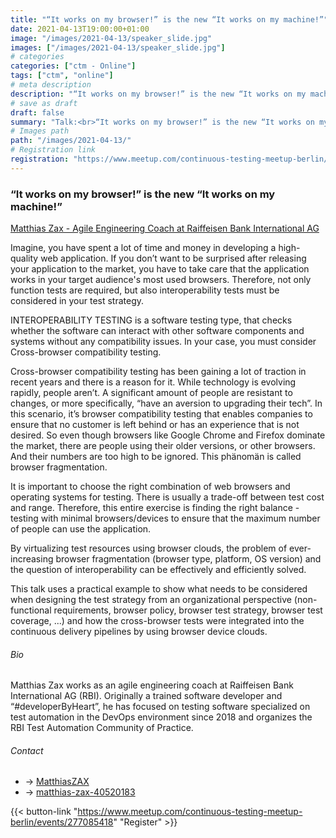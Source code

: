 ```yaml
---
title: "“It works on my browser!” is the new “It works on my machine!”"
date: 2021-04-13T19:00:00+01:00
image: "/images/2021-04-13/speaker_slide.jpg"
images: ["/images/2021-04-13/speaker_slide.jpg"]
# categories
categories: ["ctm - Online"]
tags: ["ctm", "online"]
# meta description
description: "“It works on my browser!” is the new “It works on my machine!”"
# save as draft
draft: false
summary: "Talk:<br>“It works on my browser!” is the new “It works on my machine!” (Matthias Zax)"
# Images path
path: "/images/2021-04-13/"
# Registration link
registration: "https://www.meetup.com/continuous-testing-meetup-berlin/events/277085418"
---
```


### “It works on my browser!” is the new “It works on my machine!”
[Matthias Zax - Agile Engineering Coach at Raiffeisen Bank International AG](https://www.linkedin.com/in/matthias-zax-40520183/)

Imagine, you have spent a lot of time and money in developing a high-quality 
web application. If you don’t want to be surprised after releasing your 
application to the market, you have to take care that the application works 
in your target audience's most used browsers. Therefore, not only function 
tests are required, but also interoperability tests must be considered in your 
test strategy.

INTEROPERABILITY TESTING is a software testing type, that checks whether the 
software can interact with other software components and systems without any 
compatibility issues. In your case, you must consider Cross-browser compatibility 
testing.

Cross-browser compatibility testing has been gaining a lot of traction in 
recent years and there is a reason for it. While technology is evolving rapidly, 
people aren’t. A significant amount of people are resistant to changes, or more 
specifically, “have an aversion to upgrading their tech”. In this scenario, 
it’s browser compatibility testing that enables companies to ensure that no 
customer is left behind or has an experience that is not desired. So even though 
browsers like Google Chrome and Firefox dominate the market, there are people 
using their older versions, or other browsers. And their numbers are too high to 
be ignored. This phänomän is called browser fragmentation.

It is important to choose the right combination of web browsers and operating 
systems for testing. There is usually a trade-off between test cost and range. 
Therefore, this entire exercise is finding the right balance - testing with 
minimal browsers/devices to ensure that the maximum number of people can use 
the application.

By virtualizing test resources using browser clouds, the problem of 
ever-increasing browser fragmentation (browser type, platform, OS version) 
and the question of interoperability can be effectively and efficiently solved.

This talk uses a practical example to show what needs to be considered when 
designing the test strategy from an organizational perspective (non-functional 
requirements, browser policy, browser test strategy, browser test coverage, ...) 
and how the cross-browser tests were integrated into the continuous delivery 
pipelines by using browser device clouds.

###### Bio

Matthias Zax works as an agile engineering coach at Raiffeisen Bank 
International AG (RBI). Originally a trained software developer and “#developerByHeart”, 
he has focused on testing software specialized on test automation in the DevOps 
environment since 2018 and organizes the RBI Test Automation Community of Practice.

###### Contact
- <i class="fa fa-twitter"></i> -> [MatthiasZAX](https://twitter.com/MatthiasZAX)
- <i class="fa fa-linkedin"></i> -> [matthias-zax-40520183](https://www.linkedin.com/in/matthias-zax-40520183/)


{{< button-link "https://www.meetup.com/continuous-testing-meetup-berlin/events/277085418" "Register" >}}
